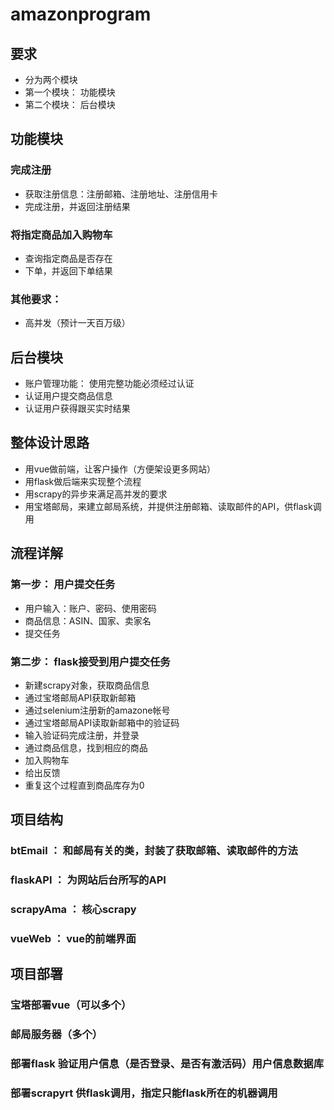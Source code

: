# amazonprogram
## 要求
- 分为两个模块
- 第一个模块： 功能模块
- 第二个模块： 后台模块

## 功能模块
### 完成注册
- 获取注册信息：注册邮箱、注册地址、注册信用卡
- 完成注册，并返回注册结果
### 将指定商品加入购物车
- 查询指定商品是否存在
- 下单，并返回下单结果
### 其他要求：
- 高并发（预计一天百万级）

## 后台模块
- 账户管理功能： 使用完整功能必须经过认证
- 认证用户提交商品信息
- 认证用户获得跟买实时结果

## 整体设计思路
- 用vue做前端，让客户操作（方便架设更多网站）
- 用flask做后端来实现整个流程
- 用scrapy的异步来满足高并发的要求
- 用宝塔邮局，来建立邮局系统，并提供注册邮箱、读取邮件的API，供flask调用

## 流程详解
### 第一步： 用户提交任务  
- 用户输入：账户、密码、使用密码
- 商品信息：ASIN、国家、卖家名
- 提交任务
### 第二步： flask接受到用户提交任务
- 新建scrapy对象，获取商品信息
- 通过宝塔邮局API获取新邮箱
- 通过selenium注册新的amazone帐号
- 通过宝塔邮局API读取新邮箱中的验证码
- 输入验证码完成注册，并登录
- 通过商品信息，找到相应的商品
- 加入购物车
- 给出反馈
- 重复这个过程直到商品库存为0

## 项目结构
### btEmail ： 和邮局有关的类，封装了获取邮箱、读取邮件的方法
### flaskAPI ： 为网站后台所写的API
### scrapyAma ： 核心scrapy
### vueWeb ： vue的前端界面

## 项目部署
### 宝塔部署vue（可以多个）
### 邮局服务器（多个）
### 部署flask 验证用户信息（是否登录、是否有激活码）用户信息数据库
### 部署scrapyrt 供flask调用，指定只能flask所在的机器调用


